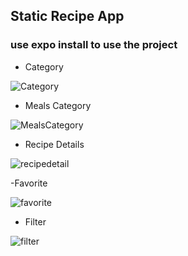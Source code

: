 ## Static Recipe App
### use expo install to use the project

- Category

![Category](https://user-images.githubusercontent.com/49856994/98107052-eb07f780-1ed4-11eb-9bcf-37aff942d273.PNG)

- Meals Category

![MealsCategory](https://user-images.githubusercontent.com/49856994/98107060-ed6a5180-1ed4-11eb-9315-01d27c847178.PNG)

- Recipe Details

![recipedetail](https://user-images.githubusercontent.com/49856994/98107069-efccab80-1ed4-11eb-9152-d4369b1eb449.PNG)

-Favorite

![favorite](https://user-images.githubusercontent.com/49856994/98107057-ec392480-1ed4-11eb-8350-eeeca565b035.PNG)

- Filter

![filter](https://user-images.githubusercontent.com/49856994/98107065-ee9b7e80-1ed4-11eb-8f75-a9e727eab2d6.PNG)


